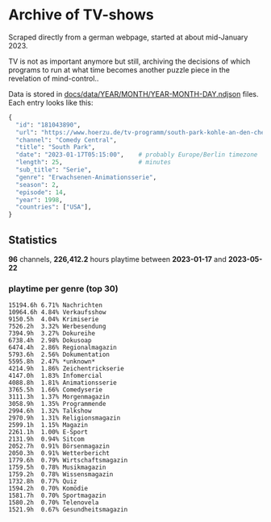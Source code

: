 # Archive of TV-shows

Scraped directly from a german webpage, started at about mid-January 2023.

TV is not as important anymore but still, archiving the decisions of which programs to run at what time
becomes another puzzle piece in the revelation of mind-control.. 

Data is stored in [docs/data/YEAR/MONTH/YEAR-MONTH-DAY.ndjson](docs/data/) files. 
Each entry looks like this:

```python
{
  "id": "181043890", 
  "url": "https://www.hoerzu.de/tv-programm/south-park-kohle-an-den-chefkoch/bid_181043890/", 
  "channel": "Comedy Central", 
  "title": "South Park", 
  "date": "2023-01-17T05:15:00",    # probably Europe/Berlin timezone 
  "length": 25,                     # minutes 
  "sub_title": "Serie", 
  "genre": "Erwachsenen-Animationsserie", 
  "season": 2, 
  "episode": 14, 
  "year": 1998, 
  "countries": ["USA"],
}
```

## Statistics

**96** channels, **226,412.2** hours playtime between **2023-01-17** and **2023-05-22**


### playtime per genre (top 30)

    15194.6h 6.71% Nachrichten
    10964.6h 4.84% Verkaufsshow
    9150.5h  4.04% Krimiserie
    7526.2h  3.32% Werbesendung
    7394.9h  3.27% Dokureihe
    6738.4h  2.98% Dokusoap
    6474.4h  2.86% Regionalmagazin
    5793.6h  2.56% Dokumentation
    5595.8h  2.47% *unknown*
    4214.9h  1.86% Zeichentrickserie
    4147.0h  1.83% Infomercial
    4088.8h  1.81% Animationsserie
    3765.5h  1.66% Comedyserie
    3111.3h  1.37% Morgenmagazin
    3058.9h  1.35% Programmende
    2994.6h  1.32% Talkshow
    2970.9h  1.31% Religionsmagazin
    2599.1h  1.15% Magazin
    2261.1h  1.00% E-Sport
    2131.9h  0.94% Sitcom
    2052.7h  0.91% Börsenmagazin
    2050.3h  0.91% Wetterbericht
    1779.6h  0.79% Wirtschaftsmagazin
    1759.5h  0.78% Musikmagazin
    1759.2h  0.78% Wissensmagazin
    1732.8h  0.77% Quiz
    1594.2h  0.70% Komödie
    1581.7h  0.70% Sportmagazin
    1580.2h  0.70% Telenovela
    1521.9h  0.67% Gesundheitsmagazin
